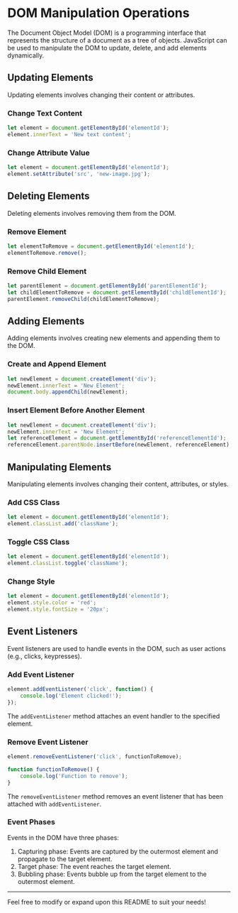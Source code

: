 # DOM Manipulation Operations

The Document Object Model (DOM) is a programming interface that represents the structure of a document as a tree of objects. JavaScript can be used to manipulate the DOM to update, delete, and add elements dynamically.

## Updating Elements

Updating elements involves changing their content or attributes.

### Change Text Content

```javascript
let element = document.getElementById('elementId');
element.innerText = 'New text content';
```

### Change Attribute Value

```javascript
let element = document.getElementById('elementId');
element.setAttribute('src', 'new-image.jpg');
```

## Deleting Elements

Deleting elements involves removing them from the DOM.

### Remove Element

```javascript
let elementToRemove = document.getElementById('elementId');
elementToRemove.remove();
```

### Remove Child Element

```javascript
let parentElement = document.getElementById('parentElementId');
let childElementToRemove = document.getElementById('childElementId');
parentElement.removeChild(childElementToRemove);
```

## Adding Elements

Adding elements involves creating new elements and appending them to the DOM.

### Create and Append Element

```javascript
let newElement = document.createElement('div');
newElement.innerText = 'New Element';
document.body.appendChild(newElement);
```

### Insert Element Before Another Element

```javascript
let newElement = document.createElement('div');
newElement.innerText = 'New Element';
let referenceElement = document.getElementById('referenceElementId');
referenceElement.parentNode.insertBefore(newElement, referenceElement);
```

## Manipulating Elements

Manipulating elements involves changing their content, attributes, or styles.

### Add CSS Class

```javascript
let element = document.getElementById('elementId');
element.classList.add('className');
```

### Toggle CSS Class

```javascript
let element = document.getElementById('elementId');
element.classList.toggle('className');
```

### Change Style

```javascript
let element = document.getElementById('elementId');
element.style.color = 'red';
element.style.fontSize = '20px';
```

## Event Listeners

Event listeners are used to handle events in the DOM, such as user actions (e.g., clicks, keypresses).

### Add Event Listener

```javascript
element.addEventListener('click', function() {
    console.log('Element clicked!');
});
```

The `addEventListener` method attaches an event handler to the specified element.

### Remove Event Listener

```javascript
element.removeEventListener('click', functionToRemove);

function functionToRemove() {
    console.log('Function to remove');
}
```

The `removeEventListener` method removes an event listener that has been attached with `addEventListener`.

### Event Phases

Events in the DOM have three phases:

1. Capturing phase: Events are captured by the outermost element and propagate to the target element.
2. Target phase: The event reaches the target element.
3. Bubbling phase: Events bubble up from the target element to the outermost element.

---

Feel free to modify or expand upon this README to suit your needs!